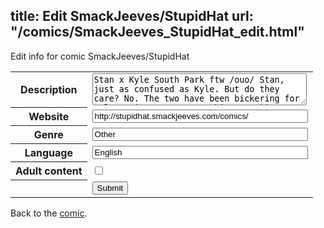 title: Edit SmackJeeves/StupidHat
url: "/comics/SmackJeeves_StupidHat_edit.html"
---
Edit info for comic SmackJeeves/StupidHat

<form name="comic" action="http://gaepostmail.appspot.com/comic/" method="post">
<table class="comicinfo">
<tr>
<th>Description</th><td><textarea name="description" cols="40" rows="3">Stan x Kyle South Park ftw /ouo/ Stan, just as confused as Kyle. But do they care? No. The two have been bickering for a long time now. BL. Nothing graphic, it's not porn. Kinda making it up as I go along /ouo/ Kinda sketchy too. Sorry about that;;</textarea></td>
</tr>
<tr>
<th>Website</th><td><input type="text" name="url" value="http://stupidhat.smackjeeves.com/comics/" size="40"/></td>
</tr>
<tr>
<th>Genre</th><td><input type="text" name="genre" value="Other" size="40"/></td>
</tr>
<tr>
<th>Language</th><td><input type="text" name="language" value="English" size="40"/></td>
</tr>
<tr>
<th>Adult content</th><td><input type="checkbox" name="adult" value="adult" /></td>
</tr>
<tr>
<th></th><td>
<input type="hidden" name="comic" value="SmackJeeves_StupidHat" />
<input type="submit" name="submit" value="Submit" />
</td>
</tr>
</table>
</form>

Back to the [comic](SmackJeeves_StupidHat.html).
